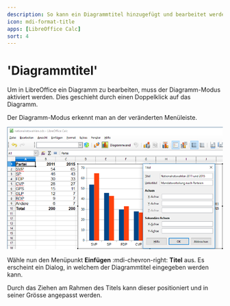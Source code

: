 ```yaml
---
description: So kann ein Diagrammtitel hinzugefügt und bearbeitet werden
icon: mdi-format-title
apps: [LibreOffice Calc]
sort: 4
---
```


# 'Diagrammtitel'



Um in LibreOffice ein Diagramm zu bearbeiten, muss der Diagramm-Modus aktiviert werden. Dies geschieht durch einen Doppelklick auf das Diagramm.

Der Diagramm-Modus erkennt man an der veränderten Menüleiste.

![](./images/diagram-title.lo.png)

Wähle nun den Menüpunkt __Einfügen__ :mdi-chevron-right: __Titel__ aus. Es erscheint ein Dialog, in welchem der Diagrammtitel eingegeben werden kann.

Durch das Ziehen am Rahmen des Titels kann dieser positioniert und in seiner Grösse angepasst werden.
